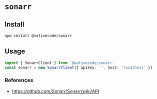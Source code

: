 # `sonarr`

## Install

```sh
npm install @nativecode/sonarr
```

## Usage

```typescript
import { SonarrClient } from '@nativecode/sonarr'
const sonarr = new SonarrClient({ apikey: '', host: 'localhost' })
```


### References

- https://github.com/Sonarr/Sonarr/wiki/API
